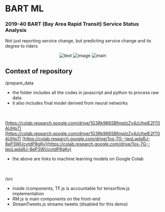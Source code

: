 # BART ML

### **2019-40 BART (Bay Area Rapid Transit) Service Status Analysis**

Not just reporting service change, but predicting service change and its degree to riders

<p align="center">
	<img src="https://www.dropbox.com/s/pqrk9t2gvu8r5vu/2.png?dl=1" alt="text">
	<img src="https://www.dropbox.com/s/pv9g0g57ktldgjj/3.png?dl=1" alt="image">
	<img src="https://www.dropbox.com/s/p3ep0wemvl32f4h/1.gif?dl=1" alt="main">
</p>


## Context of repository

/prepare_data

- the folder includes all the codes in javascript and python to process raw data
- it also includes final model derived from neural networks

<br></br>
[https://colab.research.google.com/drive/1G3Rk966SBfmpIzZy4zUhelE2fT0AUHp7](https://colab.research.google.com/drive/1G3Rk966SBfmpIzZy4zUhelE2fT0AUHp7)
[https://colab.research.google.com/drive/1os-7G--teoLwdsRJ-8eP3WUcvtdP8gKy](https://colab.research.google.com/drive/1os-7G--teoLwdsRJ-8eP3WUcvtdP8gKy)
- the above are links to machine learning models on Google Colab

<br></br>
/src
- inside /components, TF.js is accountable for tensorflow.js implementation
- RM.js is main components on the front-end
- StreamTweets.js streams tweets (disabled for this demo)
